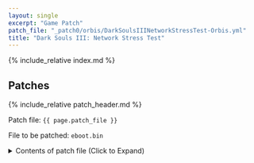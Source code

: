 ```yaml
---
layout: single
excerpt: "Game Patch"
patch_file: "_patch0/orbis/DarkSoulsIIINetworkStressTest-Orbis.yml"
title: "Dark Souls III: Network Stress Test"
---
```


<!-- # {{ page.title }} -->

{% include_relative index.md %}

## Patches

{% include_relative patch_header.md %}

Patch file: `{{ page.patch_file }}`

File to be patched: `eboot.bin`

<details>
<summary>Contents of patch file (Click to Expand)</summary>

{% highlight yml %}
{% flexible_include {{ page.patch_file }} %}
{% endhighlight %}

</details>
